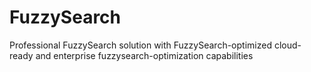 # FuzzySearch
Professional FuzzySearch solution with FuzzySearch-optimized cloud-ready and enterprise fuzzysearch-optimization capabilities
